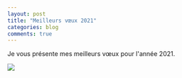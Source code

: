 ```yaml
---
layout: post
title: "Meilleurs vœux 2021"
categories: blog
comments: true
---
```


Je vous présente mes meilleurs vœux pour l'année 2021. 

![](/_pics/blog/21/new-year.gif)

